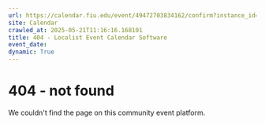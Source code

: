 ```yaml
---
url: https://calendar.fiu.edu/event/49472703834162/confirm?instance_id=49472703834163&return=https%3A%2F%2Fcalendar.fiu.edu%2Fcalendar%3Fevent_types%255B%255D%3D36918157286658
site: Calendar
crawled_at: 2025-05-21T11:16:16.168101
title: 404 - Localist Event Calendar Software
event_date: 
dynamic: True
---
```


# 404 - not found
We couldn't find the page on this community event platform.
